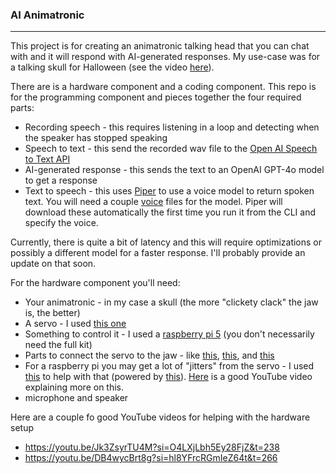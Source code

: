 ### AI Animatronic

--------------------

This project is for creating an animatronic talking head that you can chat with and it will respond with AI-generated 
responses. My use-case was for a talking skull for Halloween (see the video [here](https://www.youtube.com/shorts/2F_gNuV8I8Y)).

There are is a hardware component and a coding component. This repo is for the programming component and pieces together
the four required parts:

- Recording speech - this requires listening in a loop and detecting when the speaker has stopped speaking
- Speech to text - this send the recorded wav file to the [Open AI Speech to Text API](https://platform.openai.com/docs/guides/speech-to-text)
- AI-generated response - this sends the text to an OpenAI GPT-4o model to get a response
- Text to speech - this uses [Piper]( https://github.com/rhasspy/piper) to use a voice model to return spoken text. You will need a couple [voice](https://github.com/rhasspy/piper?tab=readme-ov-file#voices) files for the model. Piper will download these automatically the first time you run it from the CLI and specify the voice.

Currently, there is quite a bit of latency and this will require optimizations or possibly a different model for a faster
response. I'll probably provide an update on that soon.

For the hardware component you'll need:

- Your animatronic - in my case a skull (the more "clickety clack" the jaw is, the better)
- A servo - I used [this one](https://www.amazon.com/dp/B003T6XGNU)
- Something to control it - I used a [raspberry pi 5](https://www.amazon.com/dp/B0D95QBKJ4) (you don't necessarily need the full kit)
- Parts to connect the servo to the jaw - like [this](https://www.amazon.com/dp/B0006O4G7S), [this](https://www.amazon.com/dp/B0006O4GFK), and [this](https://www.amazon.com/dp/B0006O4G4Q)
- For a raspberry pi you may get a lot of "jitters" from the servo - I used [this](https://www.amazon.com/dp/B01D1D0CX2) to help with that (powered by [this](https://www.amazon.com/dp/B08JYPMCZY)). [Here](https://www.youtube.com/watch?v=oeLmbXrHi_c&t=192s) is a good YouTube video explaining more on this.
- microphone and speaker

Here are a couple fo good YouTube videos for helping with the hardware setup
- https://youtu.be/Jk3ZsyrTU4M?si=O4LXjLbh5Ey28FjZ&t=238
- https://youtu.be/DB4wycBrt8g?si=hl8YFrcRGmIeZ64t&t=266



